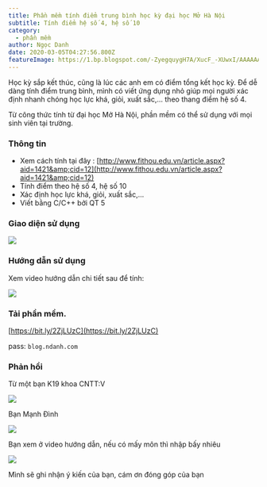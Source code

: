 ```yaml
---
title: Phần mềm tính điểm trung bình học kỳ đại học Mở Hà Nội
subtitle: Tính điểm hệ số 4, hệ số 10
category:
  - phần mềm
author: Ngọc Danh
date: 2020-03-05T04:27:56.800Z
featureImage: https://1.bp.blogspot.com/-ZyegquygH7A/XucF_-XUwxI/AAAAAAAAg_U/ptKtD7Furv8WDaWX_7qUMGKjLfApDpi_wCK4BGAsYHg/d/photo_2020-06-09_20-22-01.jpg
---
```

Học kỳ sắp kết thúc, cũng là lúc các anh em có điểm tổng kết học kỳ. Để dễ dàng tính điểm trung bình, mình có viết ứng dụng nhỏ giúp mọi người xác định nhanh chóng học lực khá, giỏi, xuất sắc,... theo thang điểm hệ số 4.  

Từ công thức tính từ đại học Mở Hà Nội, phần mềm có thể sử dụng với mọi sinh viên tại trường.

[](https://1.bp.blogspot.com/-a4g8yjIzE5c/XuLAUCKkoCI/AAAAAAAAghs/YAgptgRKJvEG40mmFD02msswaxYl_itRgCK4BGAsYHg/s351/2020-06-11_235338.jpg)

### Thông tin

*   Xem cách tính tại đây : [http://www.fithou.edu.vn/article.aspx?aid=1421&amp;cid=12](http://www.fithou.edu.vn/article.aspx?aid=1421&amp;cid=12)
*   Tính điểm theo hệ số 4, hệ số 10
*   Xác định học lực khá, giỏi, xuất sắc,...
*   Viết bằng C/C++ bởi QT 5

### Giao diện sử dụng

[![](https://1.bp.blogspot.com/-ZyegquygH7A/XucF_-XUwxI/AAAAAAAAg_U/ptKtD7Furv8WDaWX_7qUMGKjLfApDpi_wCK4BGAsYHg/d/photo_2020-06-09_20-22-01.jpg)](https://1.bp.blogspot.com/-ZyegquygH7A/XucF_-XUwxI/AAAAAAAAg_U/ptKtD7Furv8WDaWX_7qUMGKjLfApDpi_wCK4BGAsYHg/s992/photo_2020-06-09_20-22-01.jpg)

### Hướng dẫn sử dụng 

Xem video hướng dẫn chi tiết sau để tính: 

[![](http://img.youtube.com/vi/rqXKmfS-spk/0.jpg)](http://www.youtube.com/watch?v=rqXKmfS-spk "")

### Tải phần mềm.

[https://bit.ly/2ZjLUzC](https://bit.ly/2ZjLUzC)

pass: `blog.ndanh.com`

### Phản hồi 

 Từ một bạn K19 khoa CNTT:V

[![](https://1.bp.blogspot.com/-b5jSfOlZ7Wo/XxE8Ds1moVI/AAAAAAAAiAE/VWtgWElcwKQXIxos9muiEFh8f091eXRYACLcBGAsYHQ/w422-h640/Screenshot_20200717-115658459.jpg)](https://1.bp.blogspot.com/-b5jSfOlZ7Wo/XxE8Ds1moVI/AAAAAAAAiAE/VWtgWElcwKQXIxos9muiEFh8f091eXRYACLcBGAsYHQ/s1615/Screenshot_20200717-115658459.jpg)

  

 Bạn Mạnh Đình

  

[![](https://1.bp.blogspot.com/-NOp38JStY0c/XucG6b7fJRI/AAAAAAAAg_4/1SxdPftL7YISadVr1STo893mHG0F-AJeACK4BGAsYHg/w400-h274/1.jpg)](https://1.bp.blogspot.com/-NOp38JStY0c/XucG6b7fJRI/AAAAAAAAg_4/1SxdPftL7YISadVr1STo893mHG0F-AJeACK4BGAsYHg/s1080/1.jpg)

Bạn xem ở video hướng dẫn, nếu có mấy môn thì nhập bấy nhiêu

  

[![](https://1.bp.blogspot.com/-Pa_gFhVp99A/XucG7O8hWSI/AAAAAAAAhAA/oVI2YToCdVAff4LsWRkgTX4CNxXc2-NlQCK4BGAsYHg/w400-h383/2.jpg)](https://1.bp.blogspot.com/-Pa_gFhVp99A/XucG7O8hWSI/AAAAAAAAhAA/oVI2YToCdVAff4LsWRkgTX4CNxXc2-NlQCK4BGAsYHg/s1080/2.jpg)

Mình sẽ ghi nhận ý kiến của bạn, cám ơn đóng góp của bạn